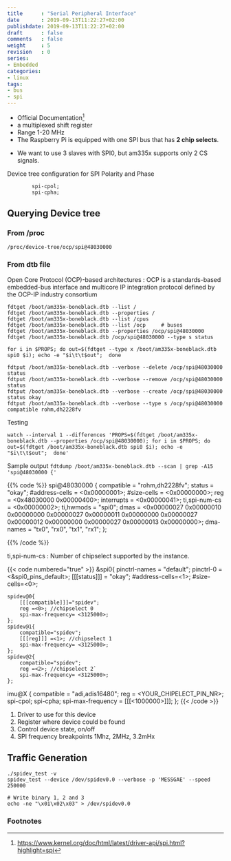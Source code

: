 ```yaml
---
title      : "Serial Peripheral Interface"
date       : 2019-09-13T11:22:27+02:00
publishdate: 2019-09-13T11:22:27+02:00
draft      : false
comments   : false
weight     : 5
revision   : 0
series:
- Embedded
categories:
- linux
tags:
- bus
- spi
---
```


* Official Documentation[^1]
* a multiplexed shift register
* Range 1-20 MHz
* The Raspberry Pi is equipped with one SPI bus that has **2 chip selects**.
<!-- more -->

* We want to use 3 slaves with SPI0, but am335x supports only 2 CS signals.

Device tree configuration for SPI Polarity and Phase

```
		spi-cpol;
		spi-cpha;
```

## Querying Device tree

### From /proc

```
/proc/device-tree/ocp/spi@48030000
```


### From dtb file

Open Core Protocol (OCP)-based architectures
: OCP is a standards-based embedded-bus interface and multicore IP integration protocol defined by the OCP-IP industry consortium

```
fdtget /boot/am335x-boneblack.dtb --list /
fdtget /boot/am335x-boneblack.dtb --properties /
fdtget /boot/am335x-boneblack.dtb --list /cpus
fdtget /boot/am335x-boneblack.dtb --list /ocp     # buses
fdtget /boot/am335x-boneblack.dtb --properties /ocp/spi@48030000
fdtget /boot/am335x-boneblack.dtb /ocp/spi@48030000 --type s status

for i in $PROPS; do out=$(fdtget --type x /boot/am335x-boneblack.dtb spi0 $i); echo -e "$i\t\t$out";  done

fdtput /boot/am335x-boneblack.dtb --verbose --delete /ocp/spi@48030000 status
fdtput /boot/am335x-boneblack.dtb --verbose --remove /ocp/spi@48030000 status
fdtput /boot/am335x-boneblack.dtb --verbose --create /ocp/spi@48030000 status okay
fdtput /boot/am335x-boneblack.dtb --verbose --type s /ocp/spi@48030000 compatible rohm,dh2228fv

```

Testing

```
watch --interval 1 --differences 'PROPS=$(fdtget /boot/am335x-boneblack.dtb --properties /ocp/spi@48030000); for i in $PROPS; do out=$(fdtget /boot/am335x-boneblack.dtb spi0 $i); echo -e "$i\t\t$out";  done'
```

Sample output `fdtdump /boot/am335x-boneblack.dtb --scan | grep -A15 'spi@48030000 {'`

{{% code %}}
spi@48030000 {
    compatible = "rohm,dh2228fv";
    status = "okay";
    #address-cells = <0x00000001>;
    #size-cells = <0x00000000>;
    reg = <0x48030000 0x00000400>;
    interrupts = <0x00000041>;
    ti,spi-num-cs = <0x00000002>;
    ti,hwmods = "spi0";
    dmas = <0x00000027 0x00000010 0x00000000 0x00000027 0x00000011 0x00000000 0x00000027 0x00000012 0x00000000 0x00000027 0x00000013 0x00000000>;
    dma-names = "tx0", "rx0", "tx1", "rx1";
};

{{% /code %}}


ti,spi-num-cs
: Number of chipselect supported  by the instance.




{{< code numbered="true" >}}
&spi0{
    pinctrl-names = "default";
	pinctrl-0 = <&spi0_pins_default>;
    [[[status]]] = "okay";
    #address-cells=<1>;
    #size-cells=<0>;

    spidev@0{
        [[[compatible]]]="spidev";
        reg =<0>; //chipselect 0
        spi-max-frequency= <3125000>;
    };
    spidev@1{
        compatible="spidev";
        [[[reg]]] =<1>; //chipselect 1
        spi-max-frequency= <3125000>;
    };
    spidev@2{
        compatible="spidev";
        reg =<2>; //chipselect 2`
        spi-max-frequency= <3125000>;
    };

imu@X {
     compatible = "adi,adis16480";
     reg = <YOUR_CHIPELECT_PIN_NR>;
     spi-cpol;
     spi-cpha;
     spi-max-frequency = [[[<1000000>]]];
};
{{< /code >}}

1. Driver to use for this device
2. Register where device could be found
3. Control device state, on/off
4. SPI frequency breakpoints 1Mhz, 2MHz, 3.2mHx

## Traffic Generation

```
./spidev_test -v
spidev_test --device /dev/spidev0.0 --verbose -p 'MESSGAE' --speed 250000

# Write binary 1, 2 and 3
echo -ne "\x01\x02\x03" > /dev/spidev0.0
```

### Footnotes

[^1]: https://www.kernel.org/doc/html/latest/driver-api/spi.html?highlight=spi
[^2]: https://ez.analog.com/linux-device-drivers/linux-software-drivers/f/q-a/97600/adis16448-iio-driver-on-nvidia-jetson-tk1
